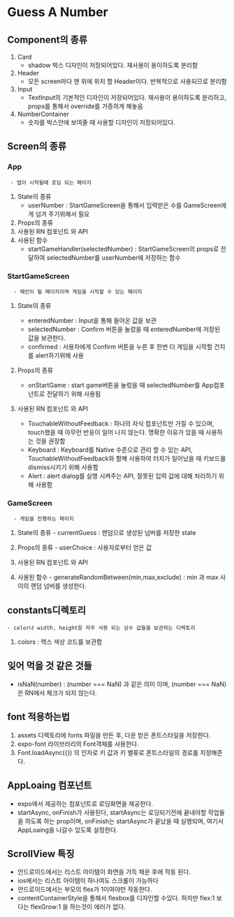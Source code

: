 # Guess A Number

## Component의 종류

1. Card
   - shadow 박스 디자인이 저장되어있다. 재사용이 용이하도록 분리함
1. Header
   - 모든 screen마다 맨 위에 위치 할 Header이다. 반복적으로 사용되므로 분리함
2. Input
   - TextInput의 기본적인 디자인이 저장되어있다. 재사용이 용이하도록 분리하고, props를 통해서 override를 가증하게 해놓음
3. NumberContainer
   - 숫자를 박스안에 보여줄 때 사용할 디자인이 저장되어있다. 


## Screen의 종류

### App
     - 앱이 시작될때 로딩 되는 페이지
   1. State의 종류
      - userNumber : StartGameScreen을 통해서 입력받은 수를 GameScreen에게 넘겨 주기위해서 필요
   2. Props의 종류
   3. 사용된 RN 컴포넌트 와 API
   4. 사용된 함수
      - startGameHandler(selectedNumber) : StartGameScreen의 props로 전달하여 selectedNumber를  userNumber에 저장하는 함수

### StartGameScreen
      - 메인이 될 페이지이며 게임을 시작할 수 있는 페이지
    
   1. State의 종류
      - enteredNumber : Input을 통해 들어온 값을 보관       
      - selectedNumber : Confirm 버튼을 눌렀을 때 enteredNumber에 저장된 값을 보관한다.
      - confirmed : 사용자에게 Confirm 버튼을 누른 후 한번 더 게임을 시작할 건지를 alert하기위해 사용
  
   2. Props의 종류
      - onStartGame : start game버튼을 눌렀을 때 selectedNumber를 App컴포넌트로 전달하기 위해 사용됨
      
   3. 사용된 RN 컴포넌트 와 API
      - TouchableWithoutFeedback : 하나의 자식 컴포넌트만 가질 수 있으며, touch했을 때 아무런 반응이 일어 나지 않는다. 명확한 이유가 있을 때 사용하는 것을 권장함
      - Keyboard : Keyboard를 Native 수준으로 관리 할 수 있는 API, TouchableWithoutFeedback와 함꼐 사용하여 터치가 일어났을 때 키보드를 dismiss시키기 위해 사용함
      - Alert : alert dialog를 실행 시켜주는 API, 잘못된 입력 값에 대해 처리하기 위해 사용함


### GameScreen
      - 게임을 진행하는 페이지
    
   1. State의 종류
     - currentGuess : 랜덤으로 생성된 넘버를 저장한 state
  
   2. Props의 종류
     - userChoice : 사용자로부터 얻은 값
  
   3. 사용된 RN 컴포넌트 와 API
   4. 사용된 함수
     - generateRandomBetween(min,max,exclude) : min 과 max 사이의 랜덤 넘버를 생성한다.

## constants디렉토리
    - color나 width, height등 자주 사용 되는 상수 값들을 보관하는 디렉토리
   
   1. colors : 헥스 색상 코드를 보관함


## 잊어 먹을 것 같은 것들
   - isNaN(number) : (number === NaN) 과 같은 의미 이며, (number === NaN)은 RN에서 체크가 되지 않는다. 
  
## font 적용하는법

1. assets 디렉토리에 fonts 파일을 만든 후, 다운 받은 폰트스타일을 저장한다.
2. expo-font 라이브러리의 Font객체를 사용한다.
3. Font.loadAsync({}) 의 인자로 키 값과 키 밸류로 폰트스타일의 경로를 지정해준다.

## AppLoaing 컴포넌트
- expo에서 제공하는 컴포넌트로 로딩화면을 제공한다. 
- startAsync, onFinish가 사용된다, startAsync는 로딩되기전에 끝내야할 작업들을 하도록 하는 prop이며, onFinish는 startAsync가 끝났을 때 실행되며, 여기서 AppLoaing을 나갈수 있도록 설정한다.

## ScrollView 특징
- 안드로이드에서는 리스트 아이템이 화면을 가득 채운 후에 작동 된다.
- ios에서는 리스트 아이템이 하나여도 스크롤이 가능하다
- 안드로이드에서는 부모의 flex가 1이여야만 작동한다.
- contentContainerStyle을 통해서 flexbox를 디자인할 수있다. 하지만 flex:1 보다는 flexGrow:1 을 하는것이 에러가 없다.